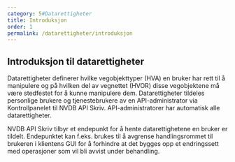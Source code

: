 ```yaml
---
category: 5#Datarettigheter
title: Introduksjon
order: 1
permalink: /datarettigheter/introduksjon
---
```


## Introduksjon til datarettigheter

Datarettigheter definerer hvilke vegobjekttyper (HVA) en bruker har rett til å manipulere og på hvilken del av vegnettet
(HVOR) disse vegobjektene må være stedfestet for å kunne manipulere dem. Datarettigheter tildeles personlige brukere og
tjenestebrukere av en API-administrator via Kontrollpanelet til NVDB API Skriv. API-administratorer har automatisk
alle datarettigheter.

NVDB API Skriv tilbyr et endepunkt for å hente datarettighetene en bruker er tildelt. Endepunktet kan f.eks. brukes
til å avgrense handlingsrommet til brukeren i klientens GUI for å forhindre at det bygges opp et endringssett med
operasjoner som vil bli avvist under behandling.
